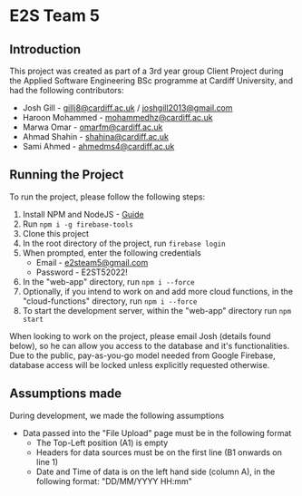 # E2S Team 5

## Introduction

This project was created as part of a 3rd year group Client Project during the Applied Software Engineering BSc programme at Cardiff University, and had the following contributors:

* Josh Gill - gillj8@cardiff.ac.uk / joshgill2013@gmail.com
* Haroon Mohammed - mohammedhz@cardiff.ac.uk
* Marwa Omar - omarfm@cardiff.ac.uk
* Ahmad Shahin - shahina@cardiff.ac.uk
* Sami Ahmed - ahmedms4@cardiff.ac.uk

## Running the Project

To run the project, please follow the following steps:

1. Install NPM and NodeJS - [Guide](https://docs.npmjs.com/downloading-and-installing-node-js-and-npm)
2. Run `npm i -g firebase-tools`
3. Clone this project
4. In the root directory of the project, run `firebase login`
5. When prompted, enter the following credentials
   * Email - e2steam5@gmail.com
   * Password - E2ST52022!
6. In the "web-app" directory, run `npm i --force`
7. Optionally, if you intend to work on and add more cloud functions, in the "cloud-functions" directory, run `npm i --force`
8. To start the development server, within the "web-app" directory run `npm start`

When looking to work on the project, please email Josh (details found below), so he can allow you access to the database and it's functionalities. Due to the public, pay-as-you-go model needed from Google Firebase, database access will be locked unless explicitly requested otherwise.

## Assumptions made

During development, we made the following assumptions

* Data passed into the "File Upload" page must be in the following format
  * The Top-Left position (A1) is empty
  * Headers for data sources must be on the first line (B1 onwards on line 1)
  * Date and Time of data is on the left hand side (column A), in the following format: "DD/MM/YYYY HH:mm"
